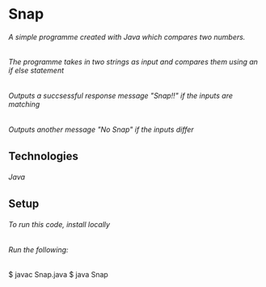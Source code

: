 # Snap
###### A simple programme created with Java which compares two numbers. 
###### The programme takes in two strings as input and compares them using an if else statement
###### Outputs a succsessful response message "Snap!!" if the inputs are matching
###### Outputs another message "No Snap" if the inputs differ


## Technologies
###### Java

## Setup
###### To run this code, install locally
###### Run the following:
$ javac Snap.java
$ java Snap
